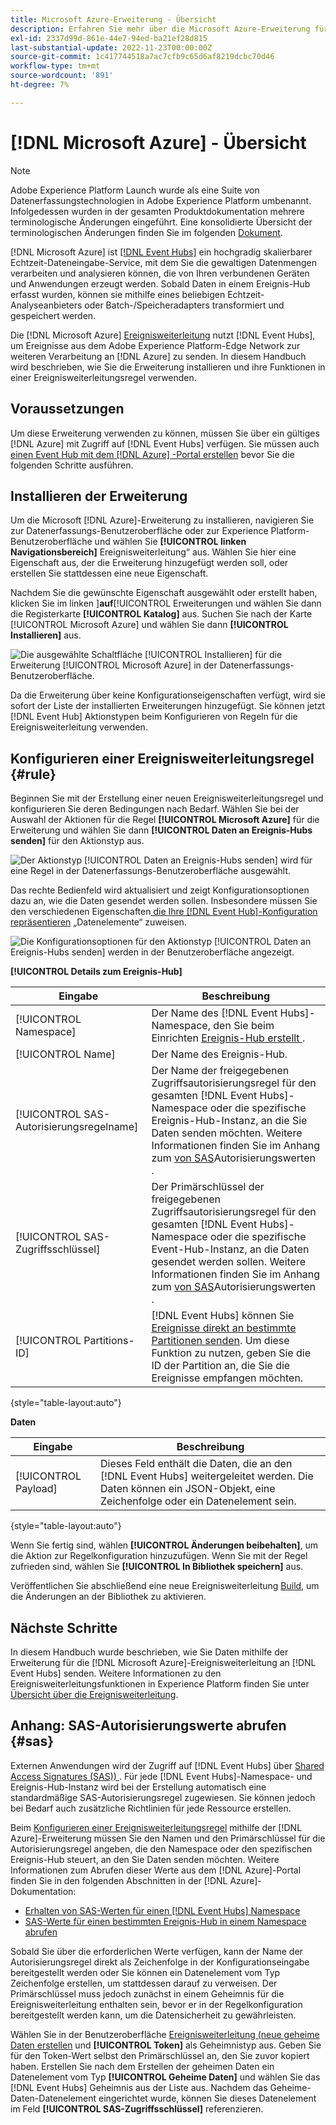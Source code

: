 ```yaml
---
title: Microsoft Azure-Erweiterung - Übersicht
description: Erfahren Sie mehr über die Microsoft Azure-Erweiterung für die Ereignisweiterleitung in Adobe Experience Platform.
exl-id: 2337d99d-861e-44e7-94ed-ba21ef28d815
last-substantial-update: 2022-11-23T00:00:00Z
source-git-commit: 1c417744518a7ac7cfb9c65d6af8219dcbc70d46
workflow-type: tm+mt
source-wordcount: '891'
ht-degree: 7%

---
```


# [!DNL Microsoft Azure] - Übersicht

>[!NOTE]
>
>Adobe Experience Platform Launch wurde als eine Suite von Datenerfassungstechnologien in Adobe Experience Platform umbenannt. Infolgedessen wurden in der gesamten Produktdokumentation mehrere terminologische Änderungen eingeführt. Eine konsolidierte Übersicht der terminologischen Änderungen finden Sie im folgenden [Dokument](../../../term-updates.md).

[!DNL Microsoft Azure] ist [[!DNL Event Hubs]](https://azure.microsoft.com/en-us/products/event-hubs/#overview) ein hochgradig skalierbarer Echtzeit-Dateneingabe-Service, mit dem Sie die gewaltigen Datenmengen verarbeiten und analysieren können, die von Ihren verbundenen Geräten und Anwendungen erzeugt werden. Sobald Daten in einem Ereignis-Hub erfasst wurden, können sie mithilfe eines beliebigen Echtzeit-Analyseanbieters oder Batch-/Speicheradapters transformiert und gespeichert werden.

Die [!DNL Microsoft Azure] [Ereignisweiterleitung](../../../ui/event-forwarding/overview.md) nutzt [!DNL Event Hubs], um Ereignisse aus dem Adobe Experience Platform-Edge Network zur weiteren Verarbeitung an [!DNL Azure] zu senden. In diesem Handbuch wird beschrieben, wie Sie die Erweiterung installieren und ihre Funktionen in einer Ereignisweiterleitungsregel verwenden.

## Voraussetzungen

Um diese Erweiterung verwenden zu können, müssen Sie über ein gültiges [!DNL Azure] mit Zugriff auf [!DNL Event Hubs] verfügen. Sie müssen auch [einen Event Hub mit dem  [!DNL Azure] -Portal erstellen](https://learn.microsoft.com/en-us/azure/event-hubs/event-hubs-create) bevor Sie die folgenden Schritte ausführen.

## Installieren der Erweiterung

Um die Microsoft [!DNL Azure]-Erweiterung zu installieren, navigieren Sie zur Datenerfassungs-Benutzeroberfläche oder zur Experience Platform-Benutzeroberfläche und wählen Sie **[!UICONTROL linken Navigationsbereich]** Ereignisweiterleitung“ aus. Wählen Sie hier eine Eigenschaft aus, der die Erweiterung hinzugefügt werden soll, oder erstellen Sie stattdessen eine neue Eigenschaft.

Nachdem Sie die gewünschte Eigenschaft ausgewählt oder erstellt haben, klicken Sie im linken ]**auf**[!UICONTROL  Erweiterungen und wählen Sie dann die Registerkarte **[!UICONTROL Katalog]** aus. Suchen Sie nach der Karte [!UICONTROL Microsoft Azure] und wählen Sie dann **[!UICONTROL Installieren]** aus.

![Die ausgewählte Schaltfläche [!UICONTROL Installieren] für die Erweiterung [!UICONTROL Microsoft Azure] in der Datenerfassungs-Benutzeroberfläche.](../../../images/extensions/server/azure/install.png)

Da die Erweiterung über keine Konfigurationseigenschaften verfügt, wird sie sofort der Liste der installierten Erweiterungen hinzugefügt. Sie können jetzt [!DNL Event Hub] Aktionstypen beim Konfigurieren von Regeln für die Ereignisweiterleitung verwenden.

## Konfigurieren einer Ereignisweiterleitungsregel {#rule}

Beginnen Sie mit der Erstellung einer neuen Ereignisweiterleitungsregel und konfigurieren Sie deren Bedingungen nach Bedarf. Wählen Sie bei der Auswahl der Aktionen für die Regel **[!UICONTROL Microsoft Azure]** für die Erweiterung und wählen Sie dann **[!UICONTROL Daten an Ereignis-Hubs senden]** für den Aktionstyp aus.

![Der Aktionstyp [!UICONTROL Daten an Ereignis-Hubs senden] wird für eine Regel in der Datenerfassungs-Benutzeroberfläche ausgewählt.](../../../images/extensions/server/azure/select-action-type.png)

Das rechte Bedienfeld wird aktualisiert und zeigt Konfigurationsoptionen dazu an, wie die Daten gesendet werden sollen. Insbesondere müssen Sie den verschiedenen Eigenschaften[ die Ihre [!DNL Event Hub]-Konfiguration repräsentieren](../../../ui/managing-resources/data-elements.md) „Datenelemente“ zuweisen.

![Die Konfigurationsoptionen für den Aktionstyp [!UICONTROL Daten an Ereignis-Hubs senden] werden in der Benutzeroberfläche angezeigt.](../../../images/extensions/server/azure/event-hub-details.png)

**[!UICONTROL Details zum Ereignis-Hub]**

| Eingabe | Beschreibung |
| --- | --- |
| [!UICONTROL Namespace] | Der Name des [!DNL Event Hubs]-Namespace, den Sie beim Einrichten [ Ereignis-Hub erstellt ](https://learn.microsoft.com/en-us/azure/event-hubs/event-hubs-create#create-an-event-hubs-namespace). |
| [!UICONTROL Name] | Der Name des Ereignis-Hub. |
| [!UICONTROL SAS-Autorisierungsregelname] | Der Name der freigegebenen Zugriffsautorisierungsregel für den gesamten [!DNL Event Hubs]-Namespace oder die spezifische Ereignis-Hub-Instanz, an die Sie Daten senden möchten. Weitere Informationen finden Sie im Anhang zum [ von SAS](#sas)Autorisierungswerten . |
| [!UICONTROL SAS-Zugriffsschlüssel] | Der Primärschlüssel der freigegebenen Zugriffsautorisierungsregel für den gesamten [!DNL Event Hubs]-Namespace oder die spezifische Event-Hub-Instanz, an die Daten gesendet werden sollen. Weitere Informationen finden Sie im Anhang zum [ von SAS](#sas)Autorisierungswerten . |
| [!UICONTROL Partitions-ID] | [!DNL Event Hubs] können Sie [Ereignisse direkt an bestimmte Partitionen senden](https://learn.microsoft.com/en-us/azure/architecture/reference-architectures/event-hubs/partitioning-in-event-hubs-and-kafka). Um diese Funktion zu nutzen, geben Sie die ID der Partition an, die Sie die Ereignisse empfangen möchten. |

{style="table-layout:auto"}

**Daten**

| Eingabe | Beschreibung |
| --- | --- |
| [!UICONTROL Payload] | Dieses Feld enthält die Daten, die an den [!DNL Event Hubs] weitergeleitet werden. Die Daten können ein JSON-Objekt, eine Zeichenfolge oder ein Datenelement sein. |

{style="table-layout:auto"}

Wenn Sie fertig sind, wählen **[!UICONTROL Änderungen beibehalten]**, um die Aktion zur Regelkonfiguration hinzuzufügen. Wenn Sie mit der Regel zufrieden sind, wählen Sie **[!UICONTROL In Bibliothek speichern]** aus.

Veröffentlichen Sie abschließend eine neue Ereignisweiterleitung [Build](../../../ui/publishing/builds.md), um die Änderungen an der Bibliothek zu aktivieren.

## Nächste Schritte

In diesem Handbuch wurde beschrieben, wie Sie Daten mithilfe der Erweiterung für die [!DNL Microsoft Azure]-Ereignisweiterleitung an [!DNL Event Hubs] senden. Weitere Informationen zu den Ereignisweiterleitungsfunktionen in Experience Platform finden Sie unter [Übersicht über die Ereignisweiterleitung](../../../ui/event-forwarding/overview.md).

## Anhang: SAS-Autorisierungswerte abrufen {#sas}

Externen Anwendungen wird der Zugriff auf [!DNL Event Hubs] über [Shared Access Signatures (SAS)) ](https://learn.microsoft.com/en-us/azure/event-hubs/authorize-access-shared-access-signature). Für jede [!DNL Event Hubs]-Namespace- und Ereignis-Hub-Instanz wird bei der Erstellung automatisch eine standardmäßige SAS-Autorisierungsregel zugewiesen. Sie können jedoch bei Bedarf auch zusätzliche Richtlinien für jede Ressource erstellen.

Beim [Konfigurieren einer Ereignisweiterleitungsregel](#rule) mithilfe der [!DNL Azure]-Erweiterung müssen Sie den Namen und den Primärschlüssel für die Autorisierungsregel angeben, die den Namespace oder den spezifischen Ereignis-Hub steuert, an den Sie Daten senden möchten. Weitere Informationen zum Abrufen dieser Werte aus dem [!DNL Azure]-Portal finden Sie in den folgenden Abschnitten in der [!DNL Azure]-Dokumentation:

* [Erhalten von SAS-Werten für einen [!DNL Event Hubs] Namespace](https://learn.microsoft.com/en-us/azure/event-hubs/event-hubs-get-connection-string#connection-string-for-a-namespace)
* [SAS-Werte für einen bestimmten Ereignis-Hub in einem Namespace abrufen](https://learn.microsoft.com/en-us/azure/event-hubs/event-hubs-get-connection-string#connection-string-for-a-specific-event-hub-in-a-namespace)

Sobald Sie über die erforderlichen Werte verfügen, kann der Name der Autorisierungsregel direkt als Zeichenfolge in der Konfigurationseingabe bereitgestellt werden oder Sie können ein Datenelement vom Typ Zeichenfolge erstellen, um stattdessen darauf zu verweisen. Der Primärschlüssel muss jedoch zunächst in einem Geheimnis für die Ereignisweiterleitung enthalten sein, bevor er in der Regelkonfiguration bereitgestellt werden kann, um die Datensicherheit zu gewährleisten.

Wählen Sie in der Benutzeroberfläche [ Ereignisweiterleitung (neue geheime Daten erstellen](../../../ui/event-forwarding/secrets.md) und **[!UICONTROL Token]** als Geheimnistyp aus. Geben Sie für den Token-Wert selbst den Primärschlüssel an, den Sie zuvor kopiert haben. Erstellen Sie nach dem Erstellen der geheimen Daten ein Datenelement vom Typ **[!UICONTROL Geheime Daten]** und wählen Sie das [!DNL Event Hubs] Geheimnis aus der Liste aus. Nachdem das Geheime-Daten-Datenelement eingerichtet wurde, können Sie dieses Datenelement im Feld **[!UICONTROL SAS-Zugriffsschlüssel]** referenzieren.
